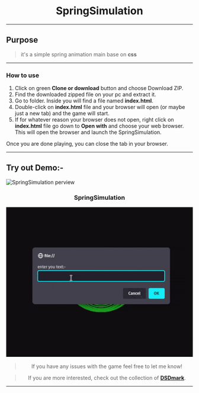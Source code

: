 <div align="center">

# SpringSimulation

</div>

---

<div align="center">

<div align="left">

## Purpose

> it's a simple spring animation main base on **css**

---

### How to use

1. Click on green **Clone or download** button and choose Download ZIP.
2. Find the downloaded zipped file on your pc and extract it.
3. Go to folder. Inside you will find a file named **index.html**.
4. Double-click on **index.html** file and your browser will open (or maybe just a new tab) and the game will start.
5. If for whatever reason your browser does not open, right click on **index.html** file go down to **Open with**
   and choose your web browser. This will open the browser and launch the SpringSimulation.

Once you are done playing, you can close the tab in your browser.

---


## Try out Demo:-

![SpringSimulation perview](dsdmark.github.io/SpringSimulation/ "SpringSimulation")

</div>

### SpringSimulation

![TextAnimation preview](assets/images/preview.gif  "TextAnimation preview")

> If you have any issues with the game feel free to let me know!

> If you are more interested, check out the collection of [ **DSDmark**](https://github.com/DSDmark "DSDmark").

</div>

---

